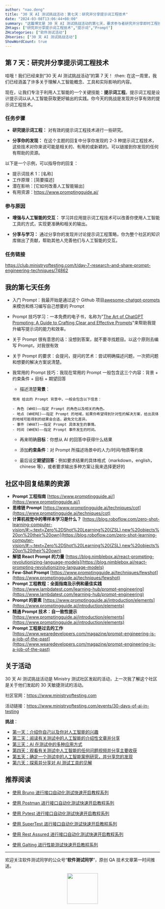 ```yaml
---
author: "nao.deng"
title: "30 天 AI 测试挑战活动：第七天：研究并分享提示词工程技术"
date: "2024-03-08T13:06:44+08:00"
summary: "这篇博文是 30 天 AI 测试挑战活动的第七天，要求参与者研究并分享即时工程技术。博文可能包括对即时工程技术的定义、其在测试领域的应用、相关工具和技术的介绍，以及作者对即时工程技术的看法。通过分享关于即时工程技术的研究，读者将能够了解其在测试中的潜在价值，以及如何有效地应用这一技术。这个系列活动有望为测试专业人士提供一个深入了解和讨论新兴技术的平台。"
ZHtags: ["研究并分享提示词工程技术","提示词","Prompt"]
ZHcategories: ["软件测试活动"]
ZHseries: ["30 天 AI 测试挑战活动"]
ShowWordCount: true
---
```


## 第 7 天：研究并分享提示词工程技术

哇哦！我们已经来到“30 天 AI 测试挑战活动”的第 7 天！ :then: 在这一周里，我们已经涵盖了许多关于理解人工智能概念、工具和实际影响的内容。

现在，让我们专注于利用人工智能的一个关键技能：**提示词工程**。提示词工程是设计提示词以从人工智能获取更好输出的实践。你今天的挑战是发现并分享有效的提示词工程技术。

### 任务步骤

- **研究提示词工程：** 对有效的提示词工程技术进行一些研究。

- **分享你的发现：** 在这个主题的回复中分享你发现的 2-3 种提示词工程技术，这些技术对你来说可能是相关的、有用的或新颖的。可以链接到你发现的任何有帮助的资源。

以下是一个示例，可以指导你的回复：

- 提示词技术 1：[名称]
- 工作原理：[简要描述]
- 潜在影响：[它如何改善人工智能输出]
- 有用资源：<https://www.promptingguide.ai/>

### 参与原因

- **增强与人工智能的交互：** 学习并应用提示词工程技术可以改善你使用人工智能工具的方式，实现更准确和相关的输出。

- **分享与学习：** 通过分享你的发现并讨论提示词工程策略，你为整个社区的知识库做出了贡献，帮助其他人完善他们与人工智能的交互。

### 任务链接

<https://club.ministryoftesting.com/t/day-7-research-and-share-prompt-engineering-techniques/74862>

## 我的第七天任务

- 入门 Prompt：我最开始是通过这个 Github 项目[awesome-chatgpt-prompts](https://github.com/f/awesome-chatgpt-prompts)来模仿和练习编写自己想要的 Prompt

- Prompt 技巧学习：一本免费的电子书，名称为"[The Art of ChatGPT Prompting: A Guide to Crafting Clear and Effective Prompts](https://fka.gumroad.com/l/art-of-chatgpt-prompting)"来帮助我提升编写提示词的能力和效率。

- 关于 Prompt 很有意思的话：没想到答案，就不要寻找题目。以这个原则去编写 Prompt，对我很有效

- 关于 Prompt 的要求：会提问，提问的艺术：尝试明确描述问题，一次把问题和想要的解决方案说清楚。

- 我常用的 Prompt 技巧：我现在常用的 Prompt 一般包含这三个内容：背景 + 约束条件 + 目标 + 期望回答

  - 描述清楚**背景**：

  ```text
  常用 给出的 Prompt 背景中，一般会包含以下信息：

  - 角色 (WHO)——指定 Prompt 的角色以及相关的角色。
  - 地点 (WHERE)——指定 Prompt 的地域，如果你希望得到针对性的解决方案，给出具体的地域可能得到的结果会合适，避免文化差异。
  - 事件 (WHAT)——指定 Prompt 具体发生的事情。
  - 时间 (WHEN)——指定 Prompt 事件发生的时间。
  ```

  - 再来明确**目标**：你想从 AI 的回答中获得什么结果

  - 添加**约束条件**：对 Prompt 所描述场景中的人力/时间/物质等约束

  - 最后设定**期望回答**：例如要求结果的具体格式（markdown，english，chinese 等），或者要求输出多种方案让我来选择更好的

## 社区中回复结果的资源

- **Prompt 工程指南** [https://www.promptingguide.ai/](https://www.promptingguide.ai/)
- **思维链 Prompt** [https://www.promptingguide.ai/techniques/cot](https://www.promptingguide.ai/techniques/cot)
- **计算机视觉中的零样本学习是什么？** [https://blog.roboflow.com/zero-shot-learning-computer-vision/#:~:text=Zero%2DShot%20Learning%20(ZSL),new%20objects%20on%20their%20own](https://blog.roboflow.com/zero-shot-learning-computer-vision/#:~:text=Zero%2DShot%20Learning%20(ZSL),new%20objects%20on%20their%20own)
- **解锁 React Prompt 的力量** [https://blog.nimblebox.ai/react-prompting-revolutionizing-language-models](https://blog.nimblebox.ai/react-prompting-revolutionizing-language-models)
- **Few-Shot Prompt** [https://www.promptingguide.ai/techniques/fewshot](https://www.promptingguide.ai/techniques/fewshot)
- **Prompt 工程教程：全面指南及示例和最佳实践** [https://www.lambdatest.com/learning-hub/prompt-engineering](https://www.lambdatest.com/learning-hub/prompt-engineering)
- **Prompt 的要素** [https://www.promptingguide.ai/introduction/elements](https://www.promptingguide.ai/introduction/elements)
- **精通 Prompt 技术：自一致性提示** [https://www.promptingguide.ai/introduction/elements](https://www.promptingguide.ai/introduction/elements)
- **Prompt 工程是过去的工作** [https://www.wearedevelopers.com/magazine/prompt-engineering-is-a-job-of-the-past](https://www.wearedevelopers.com/magazine/prompt-engineering-is-a-job-of-the-past)

## 关于活动

30 天 AI 测试挑战活动是 Ministry 测试社区发起的活动，上一次我了解这个社区是关于他们发起的 30 天敏捷测试的活动。

社区官网：<https://www.ministryoftesting.com>

活动链接：<https://www.ministryoftesting.com/events/30-days-of-ai-in-testing>

**挑战**：

- [第一天：介绍你自己以及你对人工智能的兴趣](https://naodeng.com.cn/zh/posts/event/30-days-of-ai-in-testing-day-1-introduce-yourself-and-your-interest-in-ai/)
- [第二天：阅读有关测试中的人工智能的介绍性文章并分享](https://naodeng.com.cn/zh/posts/event/30-days-of-ai-in-testing-day-2-read-an-introductory-article-on-ai-in-testing-and-share-it/)
- [第三天：AI 在测试中的多种应用方式](https://naodeng.com.cn/zh/posts/event/30-days-of-ai-in-testing-day-3-list-ways-in-which-ai-is-used-in-testing/)
- [第四天：观看有关测试中人工智能的任何问题视频并分享主要收获](https://naodeng.com.cn/zh/posts/event/30-days-of-ai-in-testing-day-4-watch-the-ama-on-artificial-intelligence-in-testing-and-share-your-key-takeaway/)
- [第五天：确定一个测试中的人工智能案例研究，并分享您的发现](https://naodeng.com.cn/zh/posts/event/30-days-of-ai-in-testing-day-5-identify-a-case-study-on-ai-in-testing-and-share-your-findings/)
- [第六天：探索并分享对 AI 测试工具的见解](https://naodeng.com.cn/zh/posts/event/30-days-of-ai-in-testing-day-6-explore-and-share-insights-on-ai-testing-tools/)

## 推荐阅读

- [使用 Bruno 进行接口自动化测试快速开启教程系列](https://naodeng.com.cn/zh/zhcategories/bruno/)

- [使用 Postman 进行接口自动化测试快速开启教程系列](https://naodeng.tech/zh/zhseries/postman-%E6%8E%A5%E5%8F%A3%E8%87%AA%E5%8A%A8%E5%8C%96%E6%B5%8B%E8%AF%95%E6%95%99%E7%A8%8B/)
- [使用 Pytest 进行接口自动化测试快速开启教程系列](https://naodeng.tech/zh/zhseries/pytest-%E6%8E%A5%E5%8F%A3%E8%87%AA%E5%8A%A8%E5%8C%96%E6%B5%8B%E8%AF%95%E6%95%99%E7%A8%8B/)
- [使用 SuperTest 进行接口自动化测试快速开启教程系列](https://naodeng.tech/zh/zhseries/supertest-%E6%8E%A5%E5%8F%A3%E8%87%AA%E5%8A%A8%E5%8C%96%E6%B5%8B%E8%AF%95%E6%95%99%E7%A8%8B/)
- [使用 Rest Assured 进行接口自动化测试快速开启教程系列](https://naodeng.tech/zh/zhseries/rest-assured-%E6%8E%A5%E5%8F%A3%E8%87%AA%E5%8A%A8%E5%8C%96%E6%B5%8B%E8%AF%95%E6%95%99%E7%A8%8B/)
- [使用 Galting 进行性能测试快速开启教程系列](https://naodeng.tech/zh/zhseries/gatling-%E6%80%A7%E8%83%BD%E6%B5%8B%E8%AF%95%E6%95%99%E7%A8%8B/)

---
欢迎关注软件测试同学的公众号“**软件测试同学**”，原创 QA 技术文章第一时间推送。
<!-- markdownlint-disable MD045 -->
<!-- markdownlint-disable MD033 -->
<center>
  <img src="https://cdn.jsdelivr.net/gh/naodeng/blogimg@master/uPic/2023112015'QR Code for 公众号.jpg" style="width: 100px;">
</center>
<!-- markdownlint-disable MD033 -->
<!-- markdownlint-disable MD045 -->